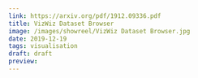```yaml
---
link: https://arxiv.org/pdf/1912.09336.pdf
title: VizWiz Dataset Browser
image: /images/showreel/VizWiz Dataset Browser.jpg
date: 2019-12-19
tags: visualisation
draft: draft
preview:
---
```



